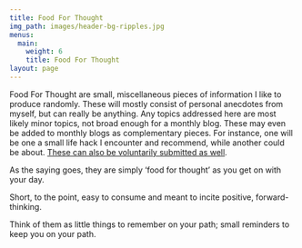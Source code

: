 ```yaml
---
title: Food For Thought
img_path: images/header-bg-ripples.jpg
menus:
  main:
    weight: 6
    title: Food For Thought
layout: page
---
```


Food For Thought are small, miscellaneous pieces of information I like to produce randomly. These will mostly consist of personal anecdotes from myself, but can really be anything. Any topics addressed here are most likely minor topics, not broad enough for a monthly blog. These may even be added to monthly blogs as complementary pieces. For instance, one will be one a small life hack I encounter and recommend, while another could be about. [These can also be voluntarily submitted as well](mailto:lachlan.querzoli@gmail.com).

As the saying goes, they are simply ‘food for thought’ as you get on with your day.

Short, to the point, easy to consume and meant to incite positive, forward-thinking.

Think of them as little things to remember on your path; small reminders to keep you on your path.
